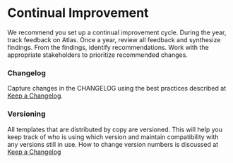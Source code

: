 # Continual Improvement

We recommend you set up a continual improvement cycle. During the year, track feedback on Atlas. Once a year, review all feedback and synthesize findings. From the findings, identify recommendations. Work with the appropriate stakeholders to prioritize recommended changes.

### Changelog

Capture changes in the CHANGELOG using the best practices described at [Keep a Changelog](https://keepachangelog.com/en/1.0.0/). 

### Versioning

All templates that are distributed by copy are versioned. This will help you keep track of who is using which version and maintain compatibility with any versions still in use. How to change version numbers is discussed at [Keep a Changelog](https://keepachangelog.com/en/1.0.0/)

